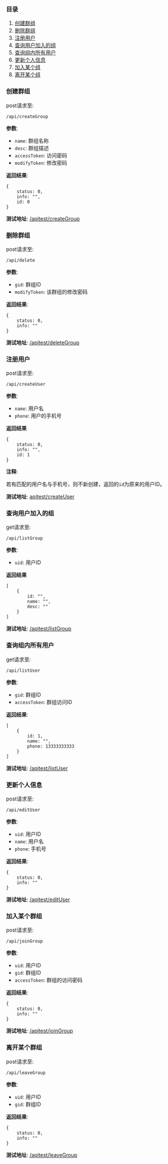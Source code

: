 ### 目录

1.  [创建群组](#createGroup)
2.  [删除群组](#deleteGroup)
3.  [注册用户](#createUser)
4.  [查询用户加入的组](#listGroup)
5.  [查询组内所有用户](#listUser)
6.  [更新个人信息](#editUser)
7.  [加入某个组](#joinGroup)
8.  [离开某个组](#leaveGroup)

<h3 id="createGroup">创建群组</h3>

post请求至:

<pre><code>/api/createGroup</code></pre>

**参数**:

*   `name`: 群组名称
*   `desc`: 群组描述
*   `accessToken`: 访问密码
*   `modifyToken`: 修改密码

**返回结果**:

<pre><code>{
    status: 0,
    info: "",
    id: 0
}</code></pre>

**测试地址**: [/apitest/createGroup](/apitest/createGroup)

<h3 id="deleteGroup">删除群组</h3>

post请求至:

<pre><code>/api/delete</code></pre>

**参数**:

*   `gid`: 群组ID
*   `modifyToken`: 该群组的修改密码

**返回结果**:

<pre><code>{
    status: 0,
    info: ""
}</code></pre>

**测试地址**: [/apitest/deleteGroup](/apitest/deleteGroup)

<h3 id="createUser">注册用户</h3>

post请求至:

<pre><code>/api/createUser</code></pre>

**参数**:

*   `name`: 用户名
*   `phone`: 用户的手机号

**返回结果**

<pre><code>{
    status: 0,
    info: "",
    id: 1
}</code></pre>

**注释**:

若有匹配的用户名与手机号，则不新创建，返回的`id`为原来的用户ID。

**测试地址**: [apitest/createUser](/apitest/createUser)

<h3 id="listGroup">查询用户加入的组</h3>

get请求至:

<pre><code>/api/listGroup</code></pre>

**参数**:

*   `uid`: 用户ID

**返回结果**

<pre><code>[
    {
        id: "",
        name: "",
        desc: ""
    }
]</code></pre>

**测试地址**: [/apitest/listGroup](/apitest/listGroup)

<h3 id="listUser">查询组内所有用户</h3>

get请求至:

<pre><code>/api/listUser</code></pre>

**参数**:

*   `gid`: 群组ID
*   `accessToken`: 群组访问ID

**返回结果**:

<pre><code>[
    {
        id: 1,
        name: "",
        phone: 13333333333
    }
]</code></pre>

**测试地址**: [/apitest/listUser](/apitest/listUser)

<h3 id="editUser">更新个人信息</h3>

post请求至:

<pre><code>/api/editUser</code></pre>

**参数**:

*   `uid`: 用户ID
*   `name`: 用户名
*   `phone`: 手机号

**返回结果**:

<pre><code>{
    status: 0,
    info: ""
}</code></pre>

**测试地址**: [/apitest/editUser](/apitest/editUser)

<h3 id="joinGroup">加入某个群组</h3>

post请求至:

<pre><code>/api/joinGroup</code></pre>

**参数**:

*   `uid`: 用户ID
*   `gid`: 群组ID
*   `accessToken`: 群组的访问密码

**返回结果**:

<pre><code>{
    status: 0,
    info: ""
}</code></pre>

**测试地址**: [/apitest/joinGroup](/apitest/joinGroup)

<h3 id="leaveGroup">离开某个群组</h3>

post请求至:

<pre><code>/api/leaveGroup</code></pre>

**参数**:

*   `uid`: 用户ID
*   `gid`: 群组ID

**返回结果**:

<pre><code>{
    status: 0,
    info: ""
}</code></pre>

**测试地址**: [/apitest/leaveGroup](/apitest/leaveGroup)

